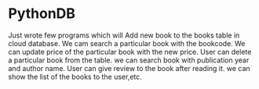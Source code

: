 # PythonDB
Just wrote few programs which will Add new book to the books table in cloud database.
We cam search a particular book with the bookcode.
We can update price of the particular book with the new price.
User can delete a particular book from the table. 
we can search book with publication year and author name.
User can give review to the book after reading it.
we can show the list of the books to the user,etc.

